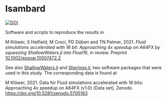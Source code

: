 # Isambard
[![DOI](https://zenodo.org/badge/373477715.svg)](https://zenodo.org/badge/latestdoi/373477715)

Software and scripts to reproduce the results in

M Klöwer, S Hatfield, M Croci, PD Düben and TN Palmer, 2021. 
*Fluid simulations accelerated with 16 bit: Approaching 4x
speedup on A64FX by squeezing ShallowWaters.jl into Float16*,
in review. Preprint [10.1002/essoar.10507472.2](https://doi.org/10.1002/essoar.10507472.2)

See also [ShallowWaters.jl](https://github.com/milankl/ShallowWaters.jl) and 
[Sherlogs.jl](https://github.com/milankl/Sherlogs.jl), two software packages that were used in this study. The corresponding data is found at 

M Klöwer, 2021.
Data for Fluid simulations accelerated with 16 bits: Approaching 4x speedup on A64FX (v1.0) [Data set].
Zenodo. https://doi.org/10.5281/zenodo.5705163


